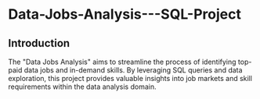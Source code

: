 # Data-Jobs-Analysis---SQL-Project

## Introduction
The "Data Jobs Analysis" aims to streamline the process of identifying top-paid data jobs and in-demand skills. By leveraging SQL queries and data exploration, this project provides valuable insights into job markets and skill requirements within the data analysis domain.
